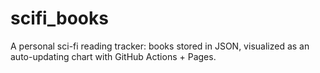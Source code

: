 # scifi_books
A personal sci-fi reading tracker: books stored in JSON, visualized as an auto-updating chart with GitHub Actions + Pages.
